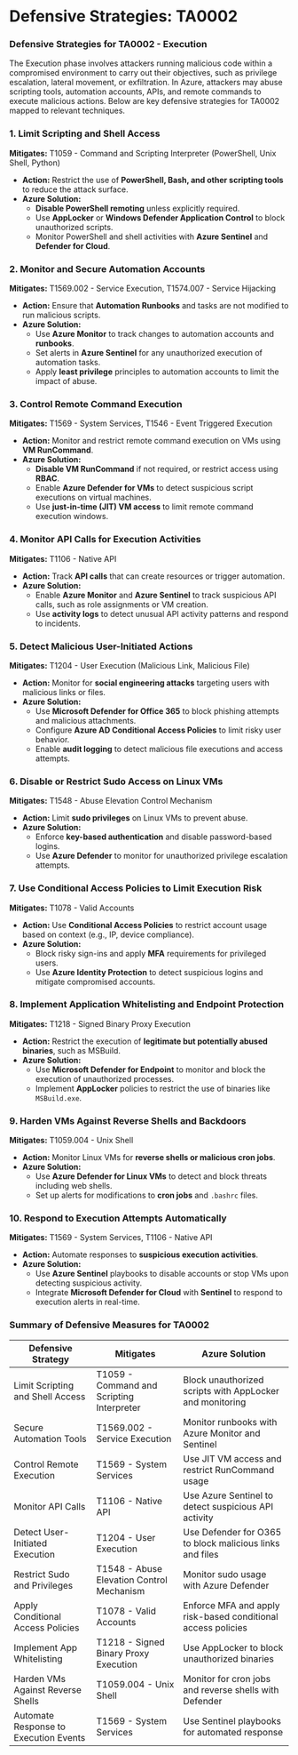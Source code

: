 # Defensive Strategies: TA0002

### **Defensive Strategies for TA0002 - Execution**

The Execution phase involves attackers running malicious code within a compromised environment to carry out their objectives, such as privilege escalation, lateral movement, or exfiltration. In Azure, attackers may abuse scripting tools, automation accounts, APIs, and remote commands to execute malicious actions. Below are key defensive strategies for TA0002 mapped to relevant techniques.

### **1. Limit Scripting and Shell Access**

**Mitigates:** T1059 - Command and Scripting Interpreter (PowerShell, Unix Shell, Python)

* **Action:** Restrict the use of **PowerShell, Bash, and other scripting tools** to reduce the attack surface.
* **Azure Solution:**
  * **Disable PowerShell remoting** unless explicitly required.
  * Use **AppLocker** or **Windows Defender Application Control** to block unauthorized scripts.
  * Monitor PowerShell and shell activities with **Azure Sentinel** and **Defender for Cloud**.

### **2. Monitor and Secure Automation Accounts**

**Mitigates:** T1569.002 - Service Execution, T1574.007 - Service Hijacking

* **Action:** Ensure that **Automation Runbooks** and tasks are not modified to run malicious scripts.
* **Azure Solution:**
  * Use **Azure Monitor** to track changes to automation accounts and **runbooks**.
  * Set alerts in **Azure Sentinel** for any unauthorized execution of automation tasks.
  * Apply **least privilege** principles to automation accounts to limit the impact of abuse.

### **3. Control Remote Command Execution**

**Mitigates:** T1569 - System Services, T1546 - Event Triggered Execution

* **Action:** Monitor and restrict remote command execution on VMs using **VM RunCommand**.
* **Azure Solution:**
  * **Disable VM RunCommand** if not required, or restrict access using **RBAC**.
  * Enable **Azure Defender for VMs** to detect suspicious script executions on virtual machines.
  * Use **just-in-time (JIT) VM access** to limit remote command execution windows.

### **4. Monitor API Calls for Execution Activities**

**Mitigates:** T1106 - Native API

* **Action:** Track **API calls** that can create resources or trigger automation.
* **Azure Solution:**
  * Enable **Azure Monitor** and **Azure Sentinel** to track suspicious API calls, such as role assignments or VM creation.
  * Use **activity logs** to detect unusual API activity patterns and respond to incidents.

### **5. Detect Malicious User-Initiated Actions**

**Mitigates:** T1204 - User Execution (Malicious Link, Malicious File)

* **Action:** Monitor for **social engineering attacks** targeting users with malicious links or files.
* **Azure Solution:**
  * Use **Microsoft Defender for Office 365** to block phishing attempts and malicious attachments.
  * Configure **Azure AD Conditional Access Policies** to limit risky user behavior.
  * Enable **audit logging** to detect malicious file executions and access attempts.

### **6. Disable or Restrict Sudo Access on Linux VMs**

**Mitigates:** T1548 - Abuse Elevation Control Mechanism

* **Action:** Limit **sudo privileges** on Linux VMs to prevent abuse.
* **Azure Solution:**
  * Enforce **key-based authentication** and disable password-based logins.
  * Use **Azure Defender** to monitor for unauthorized privilege escalation attempts.

### **7. Use Conditional Access Policies to Limit Execution Risk**

**Mitigates:** T1078 - Valid Accounts

* **Action:** Use **Conditional Access Policies** to restrict account usage based on context (e.g., IP, device compliance).
* **Azure Solution:**
  * Block risky sign-ins and apply **MFA** requirements for privileged users.
  * Use **Azure Identity Protection** to detect suspicious logins and mitigate compromised accounts.

### **8. Implement Application Whitelisting and Endpoint Protection**

**Mitigates:** T1218 - Signed Binary Proxy Execution

* **Action:** Restrict the execution of **legitimate but potentially abused binaries**, such as MSBuild.
* **Azure Solution:**
  * Use **Microsoft Defender for Endpoint** to monitor and block the execution of unauthorized processes.
  * Implement **AppLocker** policies to restrict the use of binaries like `MSBuild.exe`.

### **9. Harden VMs Against Reverse Shells and Backdoors**

**Mitigates:** T1059.004 - Unix Shell

* **Action:** Monitor Linux VMs for **reverse shells or malicious cron jobs**.
* **Azure Solution:**
  * Use **Azure Defender for Linux VMs** to detect and block threats including web shells.
  * Set up alerts for modifications to **cron jobs** and `.bashrc` files.

### **10. Respond to Execution Attempts Automatically**

**Mitigates:** T1569 - System Services, T1106 - Native API

* **Action:** Automate responses to **suspicious execution activities**.
* **Azure Solution:**
  * Use **Azure Sentinel** playbooks to disable accounts or stop VMs upon detecting suspicious activity.
  * Integrate **Microsoft Defender for Cloud** with **Sentinel** to respond to execution alerts in real-time.

### **Summary of Defensive Measures for TA0002**

| **Defensive Strategy**                | **Mitigates**                             | **Azure Solution**                                           |
| ------------------------------------- | ----------------------------------------- | ------------------------------------------------------------ |
| Limit Scripting and Shell Access      | T1059 - Command and Scripting Interpreter | Block unauthorized scripts with AppLocker and monitoring     |
| Secure Automation Tools               | T1569.002 - Service Execution             | Monitor runbooks with Azure Monitor and Sentinel             |
| Control Remote Execution              | T1569 - System Services                   | Use JIT VM access and restrict RunCommand usage              |
| Monitor API Calls                     | T1106 - Native API                        | Use Azure Sentinel to detect suspicious API activity         |
| Detect User-Initiated Execution       | T1204 - User Execution                    | Use Defender for O365 to block malicious links and files     |
| Restrict Sudo and Privileges          | T1548 - Abuse Elevation Control Mechanism | Monitor sudo usage with Azure Defender                       |
| Apply Conditional Access Policies     | T1078 - Valid Accounts                    | Enforce MFA and apply risk-based conditional access policies |
| Implement App Whitelisting            | T1218 - Signed Binary Proxy Execution     | Use AppLocker to block unauthorized binaries                 |
| Harden VMs Against Reverse Shells     | T1059.004 - Unix Shell                    | Monitor for cron jobs and reverse shells with Defender       |
| Automate Response to Execution Events | T1569 - System Services                   | Use Sentinel playbooks for automated response                |
